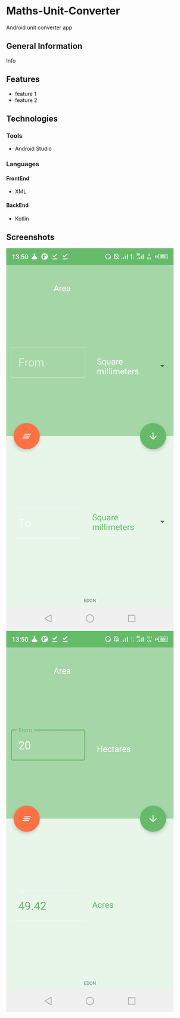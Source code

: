 # Maths-Unit-Converter
Android unit converter app
## General Information
Info
## Features
* feature 1
* feature 2
## Technologies
### Tools
* Android Studio
### Languages
#### FrontEnd
* XML
#### BackEnd
* Kotlin
## Screenshots
![App Screenshot](https://github.com/khobbi/Maths-Unit-Converter/blob/b81429c1165fedad66ac814f59df191258ab2fb3/screenshots/mathsUnitConverter2.jpg)
![App Screenshot](https://github.com/khobbi/Maths-Unit-Converter/blob/b81429c1165fedad66ac814f59df191258ab2fb3/screenshots/mathsUnitConverter1.jpg)
